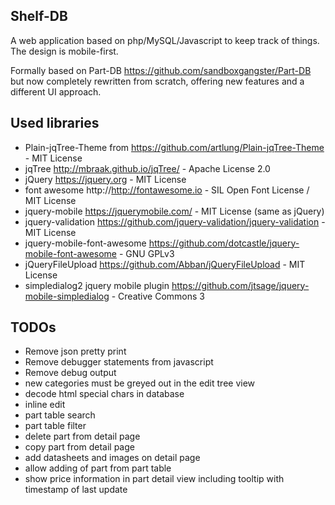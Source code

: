 Shelf-DB
--------

A web application based on php/MySQL/Javascript to keep track of things.
The design is mobile-first.

Formally based on Part-DB https://github.com/sandboxgangster/Part-DB but now completely rewritten from scratch,
offering new features and a different UI approach.

Used libraries
--------------

 - Plain-jqTree-Theme from https://github.com/artlung/Plain-jqTree-Theme - MIT License
 - jqTree http://mbraak.github.io/jqTree/ - Apache License 2.0
 - jQuery https://jquery.org - MIT License
 - font awesome http://http://fontawesome.io - SIL Open Font License / MIT License
 - jquery-mobile https://jquerymobile.com/ - MIT License (same as jQuery)
 - jquery-validation https://github.com/jquery-validation/jquery-validation - MIT License
 - jquery-mobile-font-awesome https://github.com/dotcastle/jquery-mobile-font-awesome - GNU GPLv3
 - jQueryFileUpload https://github.com/Abban/jQueryFileUpload - MIT License
 - simpledialog2 jquery mobile plugin https://github.com/jtsage/jquery-mobile-simpledialog - Creative Commons 3

TODOs
-----

 - Remove json pretty print
 - Remove debugger statements from javascript
 - Remove debug output
 - new categories must be greyed out in the edit tree view
 - decode html special chars in database
 - inline edit
 - part table search
 - part table filter
 - delete part from detail page
 - copy part from detail page
 - add datasheets and images on detail page
 - allow adding of part from part table
 - show price information in part detail view including tooltip with
   timestamp of last update
